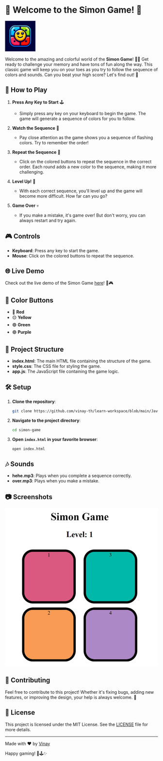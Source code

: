 # 🎉 Welcome to the Simon Game! 🎉

<img src="simonlogo.png" height="100px" width="100px">

Welcome to the amazing and colorful world of the **Simon Game**! 🌈✨ Get ready to challenge your memory and have tons of fun along the way. This classic game will keep you on your toes as you try to follow the sequence of colors and sounds. Can you beat your high score? Let's find out! 🚀

## 🌟 How to Play

1. **Press Any Key to Start** 🕹️
   - Simply press any key on your keyboard to begin the game. The game will generate a sequence of colors for you to follow.

2. **Watch the Sequence** 👀
   - Pay close attention as the game shows you a sequence of flashing colors. Try to remember the order!

3. **Repeat the Sequence** 🧠
   - Click on the colored buttons to repeat the sequence in the correct order. Each round adds a new color to the sequence, making it more challenging.

4. **Level Up!** 🚀
   - With each correct sequence, you'll level up and the game will become more difficult. How far can you go?

5. **Game Over** 💀
   - If you make a mistake, it's game over! But don't worry, you can always restart and try again.

## 🎮 Controls

- **Keyboard**: Press any key to start the game.
- **Mouse**: Click on the colored buttons to repeat the sequence.

## 🌐 Live Demo

Check out the live demo of the Simon Game [here](https://hawk-10.github.io/simon-says/)! 🚀🎮

## 🎨 Color Buttons

- 🔴 **Red**
- 🟡 **Yellow**
- 🟢 **Green**
- 🟣 **Purple**

## 🔧 Project Structure

- **index.html**: The main HTML file containing the structure of the game.
- **style.css**: The CSS file for styling the game.
- **app.js**: The JavaScript file containing the game logic.

## 🛠️ Setup

1. **Clone the repository**:
   ```bash
   git clone https://github.com/vinay-th/learn-workspace/blob/main/JavaScript/9.%20Mini%20Proj/Simon%20Says/
   ```
2. **Navigate to the project directory**:
   ```bash
   cd simon-game
   ```
3. **Open `index.html` in your favorite browser**:
   ```bash
   open index.html
   ```



## 🎶 Sounds

- **hehe.mp3**: Plays when you complete a sequence correctly.
- **over.mp3**: Plays when you make a mistake.

## 📷 Screenshots

![Gameplay Screenshot](image.png)

## 🙌 Contributing

Feel free to contribute to this project! Whether it's fixing bugs, adding new features, or improving the design, your help is always welcome. 💖

## 📜 License

This project is licensed under the MIT License. See the [LICENSE](LICENSE) file for more details.

---

Made with ❤️ by [Vinay](https://github.com/vinay-th) 

Happy gaming! 🎉🕹️✨
